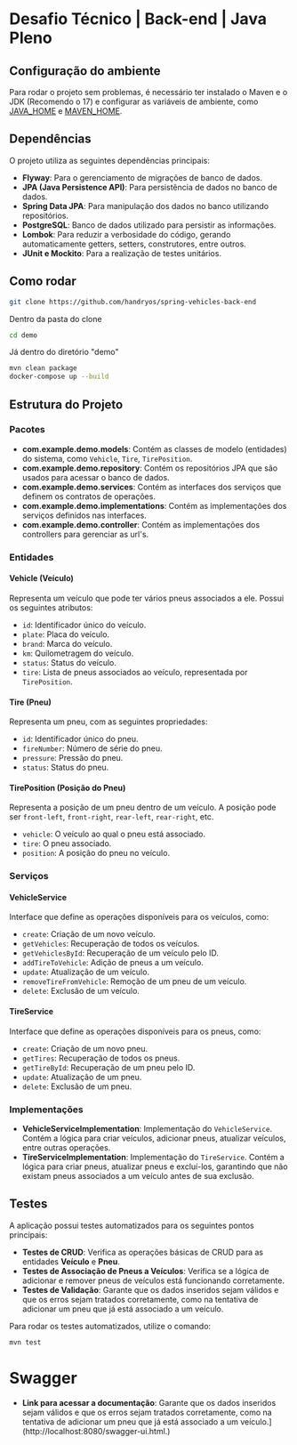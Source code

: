 # Desafio Técnico | Back-end | Java Pleno

## Configuração do ambiente
Para rodar o projeto sem problemas, é necessário ter instalado o Maven e o JDK (Recomendo o 17) e configurar as variáveis de ambiente, como [JAVA_HOME](https://www.baeldung.com/java-home-on-windows-7-8-10-mac-os-x-linux) e [MAVEN_HOME](https://mkyong.com/maven/how-to-install-maven-in-windows/).


## Dependências
O projeto utiliza as seguintes dependências principais:

- **Flyway**: Para o gerenciamento de migrações de banco de dados.
- **JPA (Java Persistence API)**: Para persistência de dados no banco de dados.
- **Spring Data JPA**: Para manipulação dos dados no banco utilizando repositórios.
- **PostgreSQL**: Banco de dados utilizado para persistir as informações.
- **Lombok**: Para reduzir a verbosidade do código, gerando automaticamente getters, setters, construtores, entre outros.
- **JUnit e Mockito**: Para a realização de testes unitários.

## Como rodar

```bash 
git clone https://github.com/handryos/spring-vehicles-back-end
``` 
Dentro da pasta do clone
```bash 
cd demo
``` 
Já dentro do diretório "demo"
```bash 
mvn clean package
docker-compose up --build
``` 

## Estrutura do Projeto

### Pacotes

- **com.example.demo.models**: Contém as classes de modelo (entidades) do sistema, como `Vehicle`, `Tire`, `TirePosition`.
- **com.example.demo.repository**: Contém os repositórios JPA que são usados para acessar o banco de dados.
- **com.example.demo.services**: Contém as interfaces dos serviços que definem os contratos de operações.
- **com.example.demo.implementations**: Contém as implementações dos serviços definidos nas interfaces.
- **com.example.demo.controller**:  Contém as implementações dos controllers para gerenciar as url's.

### Entidades

#### Vehicle (Veículo)
Representa um veículo que pode ter vários pneus associados a ele. Possui os seguintes atributos:
- `id`: Identificador único do veículo.
- `plate`: Placa do veículo.
- `brand`: Marca do veículo.
- `km`: Quilometragem do veículo.
- `status`: Status do veículo.
- `tire`: Lista de pneus associados ao veículo, representada por `TirePosition`.

#### Tire (Pneu)
Representa um pneu, com as seguintes propriedades:
- `id`: Identificador único do pneu.
- `fireNumber`: Número de série do pneu.
- `pressure`: Pressão do pneu.
- `status`: Status do pneu.

#### TirePosition (Posição do Pneu)
Representa a posição de um pneu dentro de um veículo. A posição pode ser `front-left`, `front-right`, `rear-left`, `rear-right`, etc.
- `vehicle`: O veículo ao qual o pneu está associado.
- `tire`: O pneu associado.
- `position`: A posição do pneu no veículo.

### Serviços

#### VehicleService
Interface que define as operações disponíveis para os veículos, como:
- `create`: Criação de um novo veículo.
- `getVehicles`: Recuperação de todos os veículos.
- `getVehiclesById`: Recuperação de um veículo pelo ID.
- `addTireToVehicle`: Adição de pneus a um veículo.
- `update`: Atualização de um veículo.
- `removeTireFromVehicle`: Remoção de um pneu de um veículo.
- `delete`: Exclusão de um veículo.

#### TireService
Interface que define as operações disponíveis para os pneus, como:
- `create`: Criação de um novo pneu.
- `getTires`: Recuperação de todos os pneus.
- `getTireById`: Recuperação de um pneu pelo ID.
- `update`: Atualização de um pneu.
- `delete`: Exclusão de um pneu.

### Implementações

- **VehicleServiceImplementation**: Implementação do `VehicleService`. Contém a lógica para criar veículos, adicionar pneus, atualizar veículos, entre outras operações.
- **TireServiceImplementation**: Implementação do `TireService`. Contém a lógica para criar pneus, atualizar pneus e excluí-los, garantindo que não existam pneus associados a um veículo antes de sua exclusão.

## Testes

A aplicação possui testes automatizados para os seguintes pontos principais:

- **Testes de CRUD**: Verifica as operações básicas de CRUD para as entidades **Veículo** e **Pneu**.
- **Testes de Associação de Pneus a Veículos**: Verifica se a lógica de adicionar e remover pneus de veículos está funcionando corretamente.
- **Testes de Validação**: Garante que os dados inseridos sejam válidos e que os erros sejam tratados corretamente, como na tentativa de adicionar um pneu que já está associado a um veículo.

Para rodar os testes automatizados, utilize o comando:

```bash
mvn test
```

# Swagger 
- **Link para acessar a documentação**: Garante que os dados inseridos sejam válidos e que os erros sejam tratados corretamente, como na tentativa de adicionar um pneu que já está associado a um veículo.](http://localhost:8080/swagger-ui.html.)

